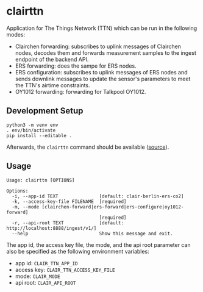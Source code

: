 # clairttn

Application for The Things Network (TTN) which can be run in the following modes:

* Clairchen forwarding: subscribes to uplink messages of Clairchen nodes,
  decodes them and forwards measurement samples to the ingest endpoint of the
  backend API.
* ERS forwarding: does the sampe for ERS nodes.
* ERS configuration: subscribes to uplink messages of ERS nodes and sends
  downlink messages to update the sensor's parameters to meet the TTN's airtime
  constraints.
* OY1012 forwarding: forwarding for Talkpool OY1012.

## Development Setup

```
python3 -m venv env
. env/bin/activate
pip install --editable .
```

Afterwards, the `clairttn` command should be available
([source](https://click.palletsprojects.com/en/7.x/setuptools/#testing-the-script)).

## Usage

```
Usage: clairttn [OPTIONS]

Options:
  -i, --app-id TEXT               [default: clair-berlin-ers-co2]
  -k, --access-key-file FILENAME  [required]
  -m, --mode [clairchen-forward|ers-forward|ers-configure|oy1012-forward]
                                  [required]
  -r, --api-root TEXT             [default: http://localhost:8888/ingest/v1/]
  --help                          Show this message and exit.
```

The app id, the access key file, the mode, and the api root parameter can also
be specified as the following environment variables:

* app id: `CLAIR_TTN_APP_ID`
* access key: `CLAIR_TTN_ACCESS_KEY_FILE`
* mode: `CLAIR_MODE`
* api root: `CLAIR_API_ROOT`
